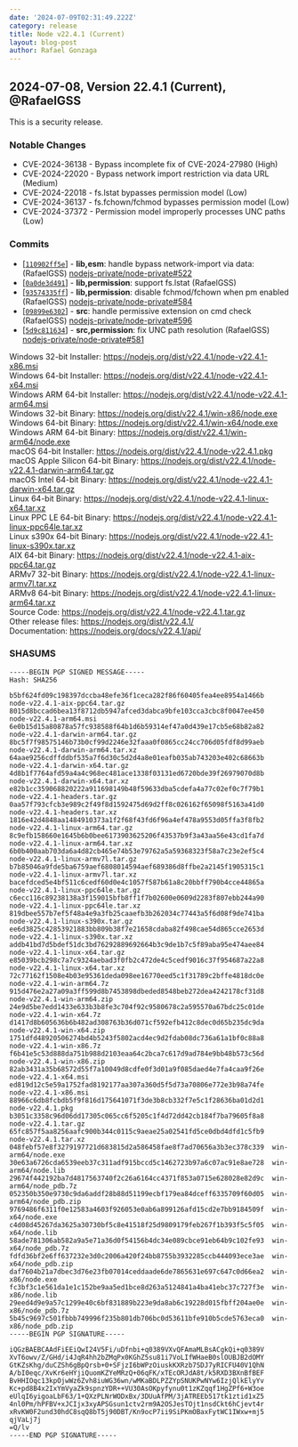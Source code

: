 ```yaml
---
date: '2024-07-09T02:31:49.222Z'
category: release
title: Node v22.4.1 (Current)
layout: blog-post
author: Rafael Gonzaga
---
```


## 2024-07-08, Version 22.4.1 (Current), @RafaelGSS

This is a security release.

### Notable Changes

- CVE-2024-36138 - Bypass incomplete fix of CVE-2024-27980 (High)
- CVE-2024-22020 - Bypass network import restriction via data URL (Medium)
- CVE-2024-22018 - fs.lstat bypasses permission model (Low)
- CVE-2024-36137 - fs.fchown/fchmod bypasses permission model (Low)
- CVE-2024-37372 - Permission model improperly processes UNC paths (Low)

### Commits

- \[[`110902ff5e`](https://github.com/nodejs/node/commit/110902ff5e)] - **lib,esm**: handle bypass network-import via data: (RafaelGSS) [nodejs-private/node-private#522](https://github.com/nodejs-private/node-private/pull/522)
- \[[`0a0de3d491`](https://github.com/nodejs/node/commit/0a0de3d491)] - **lib,permission**: support fs.lstat (RafaelGSS)
- \[[`93574335ff`](https://github.com/nodejs/node/commit/93574335ff)] - **lib,permission**: disable fchmod/fchown when pm enabled (RafaelGSS) [nodejs-private/node-private#584](https://github.com/nodejs-private/node-private/pull/584)
- \[[`09899e6302`](https://github.com/nodejs/node/commit/09899e6302)] - **src**: handle permissive extension on cmd check (RafaelGSS) [nodejs-private/node-private#596](https://github.com/nodejs-private/node-private/pull/596)
- \[[`5d9c811634`](https://github.com/nodejs/node/commit/5d9c811634)] - **src,permission**: fix UNC path resolution (RafaelGSS) [nodejs-private/node-private#581](https://github.com/nodejs-private/node-private/pull/581)

Windows 32-bit Installer: https://nodejs.org/dist/v22.4.1/node-v22.4.1-x86.msi \
Windows 64-bit Installer: https://nodejs.org/dist/v22.4.1/node-v22.4.1-x64.msi \
Windows ARM 64-bit Installer: https://nodejs.org/dist/v22.4.1/node-v22.4.1-arm64.msi \
Windows 32-bit Binary: https://nodejs.org/dist/v22.4.1/win-x86/node.exe \
Windows 64-bit Binary: https://nodejs.org/dist/v22.4.1/win-x64/node.exe \
Windows ARM 64-bit Binary: https://nodejs.org/dist/v22.4.1/win-arm64/node.exe \
macOS 64-bit Installer: https://nodejs.org/dist/v22.4.1/node-v22.4.1.pkg \
macOS Apple Silicon 64-bit Binary: https://nodejs.org/dist/v22.4.1/node-v22.4.1-darwin-arm64.tar.gz \
macOS Intel 64-bit Binary: https://nodejs.org/dist/v22.4.1/node-v22.4.1-darwin-x64.tar.gz \
Linux 64-bit Binary: https://nodejs.org/dist/v22.4.1/node-v22.4.1-linux-x64.tar.xz \
Linux PPC LE 64-bit Binary: https://nodejs.org/dist/v22.4.1/node-v22.4.1-linux-ppc64le.tar.xz \
Linux s390x 64-bit Binary: https://nodejs.org/dist/v22.4.1/node-v22.4.1-linux-s390x.tar.xz \
AIX 64-bit Binary: https://nodejs.org/dist/v22.4.1/node-v22.4.1-aix-ppc64.tar.gz \
ARMv7 32-bit Binary: https://nodejs.org/dist/v22.4.1/node-v22.4.1-linux-armv7l.tar.xz \
ARMv8 64-bit Binary: https://nodejs.org/dist/v22.4.1/node-v22.4.1-linux-arm64.tar.xz \
Source Code: https://nodejs.org/dist/v22.4.1/node-v22.4.1.tar.gz \
Other release files: https://nodejs.org/dist/v22.4.1/ \
Documentation: https://nodejs.org/docs/v22.4.1/api/

### SHASUMS

```
-----BEGIN PGP SIGNED MESSAGE-----
Hash: SHA256

b5bf624fd09c198397dccba48efe36f1ceca282f86f60405fea4ee8954a1466b  node-v22.4.1-aix-ppc64.tar.gz
8015d8bccad6bea13f8712db5947afced3dabca9bfe103cca3cbc8f0047ee450  node-v22.4.1-arm64.msi
6e0b15d15a80878a57fc938588f64b1d6b59314ef47a0d439e17cb5e68b82a82  node-v22.4.1-darwin-arm64.tar.gz
8bc5f7f98575146b73b0cf99d2246e32faaa0f0865cc24cc706d05fdf8d99aeb  node-v22.4.1-darwin-arm64.tar.xz
64aae9256cdffddbf535a7f6d30c5d2d4a8e01eafb035ab743203e402c68663b  node-v22.4.1-darwin-x64.tar.gz
4d8b1f7764afd59a4a4c968ec481ace1338f03131ed6720bde39f26979070d8b  node-v22.4.1-darwin-x64.tar.xz
e82b1cc359068820222a911698149b48f59633dba5cdefa4a77c02ef0c7f79b1  node-v22.4.1-headers.tar.gz
0aa57f793cfcb3e989c2f49f8d1592475d69d2ff8c026162f65098f5163a41d0  node-v22.4.1-headers.tar.xz
1816e42d4848aa1484910373a1f2f68f43fd6f96a4ef478a9553d05ffa3f8fb2  node-v22.4.1-linux-arm64.tar.gz
8c9efb158660e1645b6b0bee6173903625206f43537b9f3a43aa56e43cd1fa7d  node-v22.4.1-linux-arm64.tar.xz
6b0b400aab703da6a4d82cb465e74b53e79762a5a59368323f58a7c23e2ef5c4  node-v22.4.1-linux-armv7l.tar.gz
b7b85046a9fde5ba6759aef6808014594aef689386d8ffbe2a2145f1905315c1  node-v22.4.1-linux-armv7l.tar.xz
bacefdced5e4bf511c6cedf60d0e4c1057f587b61a8c20bbff790b4cce44865a  node-v22.4.1-linux-ppc64le.tar.gz
c6ecc116c89238138a3f159015bfb8ff1f7b02600e0609d2283f807ebb244a90  node-v22.4.1-linux-ppc64le.tar.xz
819dbee557b7ef5f48a4e9a3fb25caaefb3b262034c77443a5f6d08f9de741ba  node-v22.4.1-linux-s390x.tar.gz
ee6d3825c42853921883bb809b38f7e21658cdaba82f498cae54d865cce2653d  node-v22.4.1-linux-s390x.tar.xz
addb41bd7d5bdef51dc3bd76292889692664b3c9de1b7c5f89aba95e474aee84  node-v22.4.1-linux-x64.tar.gz
e85039bcb298c7a7c9324aebad3f0fb2c472de4c5cedf9016c37f954687a22a8  node-v22.4.1-linux-x64.tar.xz
72c77162f1508e4b03e95361deda098ee16770eed5c1f31789c2bffe4818dc0e  node-v22.4.1-win-arm64.7z
915d476e2a27a09a3ff599d8b7453898dbeded8548beb272dea4242178cf31d8  node-v22.4.1-win-arm64.zip
24e9d5be7edd1433e633b3b8fe3c704f92c9580678c2a595570a67bdc25c01de  node-v22.4.1-win-x64.7z
d1417d8b605636b6b482ad308763b36d071cf592efb412c8dec0d65b235dc9da  node-v22.4.1-win-x64.zip
1751dfd48920506274bd4b5243f5802acd4ec9d2fdab08dc736a61a1bf0c88a8  node-v22.4.1-win-x86.7z
f6b41e5c53d888da751b988d2103eaa64c2bca7c617d9ad784e9bb48b573c56d  node-v22.4.1-win-x86.zip
82ab3431a35b68572d55f7a10049d8cdfe0f3d01a9f085daed4e7fa4caa9f26e  node-v22.4.1-x64.msi
ed819d12c5e59a1752fad8192177aa307a360d5f5d73a70806e772e3b98a74fe  node-v22.4.1-x86.msi
88966c6db8fcbdb5f9f816d175641071f3de3b8cb332f7e5c1f28636ba01d2d1  node-v22.4.1.pkg
b3051c3358c96d06dd17305c065cc6f5205c1f4d72dd42cb184f7ba79605f8a8  node-v22.4.1.tar.gz
65fc857f5aa8256aafc900b344c0115c9aeae25a02541fd5ce0dbd4dfd1c5fb9  node-v22.4.1.tar.xz
048febf57e8f3279197721d683815d2a586458fae8f7ad70656a3b3ec378c339  win-arm64/node.exe
30e63a6726cda6539eeb37c311adf915bccd5c1462723b97a6c07ac91e8ae728  win-arm64/node.lib
29674f442192ba7d4817563740f2c26a6164cc4371f853a0715e628028e82d9c  win-arm64/node_pdb.7z
052350b350e9730c9da6addf28b88d51199ecbf179ea84dceff6335709f60d05  win-arm64/node_pdb.zip
9769486f6311f0e12583a4603f926053e0ab6a899126afd15cd2e7bb9184509f  win-x64/node.exe
c4d08d45267da3625a30730bf5c8e41518f25d9809179feb267f1b393f5c5f05  win-x64/node.lib
58ade781306ab582a9a5e71a36d0f54156b4dc34e089cbce91eb64b9c102fe93  win-x64/node_pdb.7z
fdfd36bf2e6ff637232e3d0c2006a420f24bb8755b3932285ccb444093ece3ae  win-x64/node_pdb.zip
daf7604b21a7dbec3d76e23fb07014ceddaade6de7865631e697c647c0d66ea2  win-x86/node.exe
fc3bf3c1e561da1e1c152be9aa5ed1bce8d263a5124841a4ba41ebc37c727f3e  win-x86/node.lib
29eed4d9e9a57c1299e40c6bf831889b223e9da8ab6c19228d015fbff204ae0e  win-x86/node_pdb.7z
5b45c9697c501fbbb749996f235b801db706bc0d53611bfe910b5cde5763eca0  win-x86/node_pdb.zip
-----BEGIN PGP SIGNATURE-----

iQGzBAEBCAAdFiEEiQwI24V5Fi/uDfnbi+q0389VXvQFAmaMLBsACgkQi+q0389V
XvT6owv/Z/GHd/i4JqR4hh2bZMqPx0KGhZ5su81i7VoLIfWHaeB0slOUBJB2dOMY
GtKZsKhg/duCZSh6gBpQrsb+0+SFjzI6bWPzOiuskKXRzb7SDJ7yRICFU40V1QhN
A/bI0eqc/XvKr6eHYjiQuomKZYeMRzQ+06qFK/xTEcORJdA8t/k5RXD3BXnBfBEF
BvHHIOqc13kpOjwWz6Zvh8iuWG36wn/wMKaBDLPZZYpSNUKPwNYw6IzjQlkElyYv
Kc+pd8B4x2IxYmVyaZk9spnzYDR++VU30AsOKpyfynu0t1zKZqqf1HgZPf6+W3oe
eUlqI6yigoaLbF63/1+QXzPLNrWODxBx/3DUuAfPM/3jATREEb517tk1ztid1xZ5
4nl0Pm/hPFBV+xJCIjx3xyAPSGsun1ctv2rm9A2OSJesTOjt1nsdCkt6hCjevt4r
xRvKW0F2und30hdC8sqQ8bT5j90DBT/Kn9ocP7ii9SiPKmOBaxFytWC1IWxw+mj5
qjVaLj7j
=Q/lv
-----END PGP SIGNATURE-----
```
